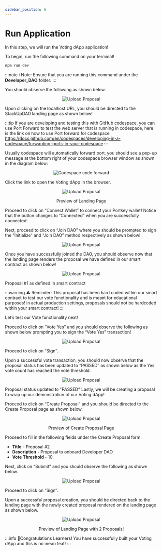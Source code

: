 ```yaml
---
sidebar_position: 6
---
```


# Run Application

In this step, we will run the Voting dApp application!

To begin, run the following command on your terminal!

```
npm run dev
```
:::note
ℹ️ Note: Ensure that you are running this command under the **Developer_DAO** folder.
:::

You should observe the following as shown below.

<p align="center">
<img src="/img/vote-npm-run-console.png" alt="Upload Proposal" width=""/>
</p>

Upon clicking on the localhost URL, you should be directed to the StackUpDAO landing page as shown below!

:::tip
If you are developing and testing this with GitHub codespace, you can use Port Forward to test the web server that is running in codespace, here is the link on how to use Port forward for codespace https://docs.github.com/en/codespaces/developing-in-a-codespace/forwarding-ports-in-your-codespace
:::

Usually codespace will automatically forward port, you should see a pop-up message at the bottom right of your codespace browser window as shown in the diagram below:

<p align="center">
<img src="/img/codespace-forwarded-port.png" alt="Codespace code forward" width=""/>
</p>

Click the link to open the Voting dApp in the browser.

<p align="center">
<img src="/img/vote-fe-ui-1.png" alt="Upload Proposal" width=""/>
</p>

<p align="center">Preview of Landing Page</p>

Proceed to click on “Connect Wallet” to connect your Portkey wallet! Notice that the button changes to “Connected” when you are successfully connected!

Next, proceed to click on “Join DAO” where you should be prompted to sign the “Initialize” and “Join DAO” method respectively as shown below!

<p align="center">
<img src="/img/vote-fe-portkey-init-approve.png" alt="Upload Proposal" width=""/>
</p>

Once you have successfully joined the DAO, you should observe now that the landing page renders the proposal we have defined in our smart contract as shown below!

<p align="center">
<img src="/img/vote-fe-ui-joineddao.png" alt="Upload Proposal" width=""/>
</p>

Proposal #1 as defined in smart contract

:::warning
⚠️ Reminder: This proposal has been hard coded within our smart contract to test our vote functionality and is meant for educational purposes! In actual production settings, proposals should not be hardcoded within your smart contract!
:::

Let’s test our Vote functionality next!

Proceed to click on “Vote Yes” and you should observe the following as shown below prompting you to sign the “Vote Yes” transaction!

<p align="center">
<img src="/img/fe-dapp-trans-sign.png" alt="Upload Proposal" width=""/>
</p>

Proceed to click on “Sign”.

Upon a successful vote transaction, you should now observe that the proposal status has been updated to “PASSED” as shown below as the Yes vote count has reached the vote threshold.

<p align="center">
<img src="/img/vote-fe-ui-proposal-voted.png" alt="Upload Proposal" width=""/>
</p>

Proposal status updated to "PASSED"
Lastly, we will be creating a proposal to wrap up our demonstration of our Voting dApp!

Proceed to click on “Create Proposal” and you should be directed to the Create Proposal page as shown below.

<p align="center">
<img src="/img/fe-dapp-create-proposal.png" alt="Upload Proposal" width=""/>
</p>

<p align="center">Preview of Create Proposal Page</p>

Proceed to fill in the following fields under the Create Proposal form:

- **Title** - Proposal #2
- **Description** - Proposal to onboard Developer DAO
- **Vote Threshold** - 10

Next, click on “Submit” and you should observe the following as shown below.

<p align="center">
<img src="/img/fe-submit-proposal-verify.png" alt="Upload Proposal" width=""/>
</p>

Proceed to click on “Sign”.

Upon a successful proposal creation, you should be directed back to the landing page with the newly created proposal rendered on the landing page as shown below.


<p align="center">
<img src="/img/vote-fe-ui-new-proposal.png" alt="Upload Proposal" width=""/>
</p>

<p align="center">Preview of Landing Page with 2 Proposals!</p>

:::info
🎉Congratulations Learners! You have successfully built your Voting dApp and this is no mean feat!
:::
